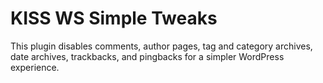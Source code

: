 # KISS WS Simple Tweaks
 This plugin disables comments, author pages, tag and category archives, date archives, trackbacks, and pingbacks for a simpler WordPress experience.
